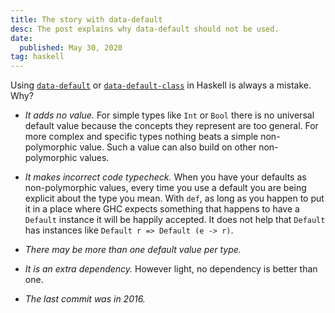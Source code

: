 ```yaml
---
title: The story with data-default
desc: The post explains why data-default should not be used.
date:
  published: May 30, 2020
tag: haskell
---
```


Using [`data-default`][data-default] or
[`data-default-class`][data-default-class] in Haskell is always a mistake.
Why?

* *It adds no value.* For simple types like `Int` or `Bool` there is no
  universal default value because the concepts they represent are too
  general. For more complex and specific types nothing beats a simple
  non-polymorphic value. Such a value can also build on other
  non-polymorphic values.

* *It makes incorrect code typecheck.* When you have your defaults as
  non-polymorphic values, every time you use a default you are being
  explicit about the type you mean. With `def`, as long as you happen to put
  it in a place where GHC expects something that happens to have a `Default`
  instance it will be happily accepted. It does not help that `Default` has
  instances like `Default r => Default (e -> r)`.

* *There may be more than one default value per type.*

* *It is an extra dependency.* However light, no dependency is better than
  one.

* *The last commit was in 2016.*

[data-default]: http://hackage.haskell.org/package/data-default
[data-default-class]: http://hackage.haskell.org/package/data-default-class
